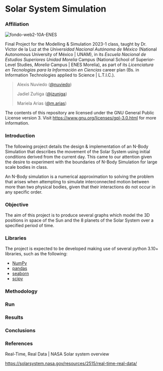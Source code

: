 # Solar System Simulation
### Affiliation
![fondo-web2-10A-ENES](https://user-images.githubusercontent.com/100146672/160222385-4576c60e-1005-4753-b34d-c5461658c11b.png)

Final Project for the Modelling & Simulation 2023-1 class, taught by Dr. Victor de la Luz at the _Universidad Nacional Autónoma de México_ (National Autonomous University of México | UNAM), in its _Escuela Nacional de Estudios Superiores Unidad Morelia_ Campus (National School of Superior-Level Studies, _Morelia_ Campus | ENES Morelia), as part of its _Licenciatura en Tecnologías para la Información en Ciencias_ career plan (Bs. in Information Technologies applied to Science | L.T.I.C.).

> Alexis Nuviedo ([@nuviedo](https://github.com/nuviedo))
> 
> Jadiel Zuñiga ([@jzuniga](https://github.com/jzuniga))
> 
> Mariela Arias ([@m.arias](https://github.com/m.arias))

The contents of this repository are licensed under the GNU General Public License version 3. Visit https://www.gnu.org/licenses/gpl-3.0.html for more information.

### Introduction
The following project details the design & implementation of an N-Body Simulation that describes the movement of the Solar System using initial conditions derived from the current day.
This came to our attention given the desire to experiment with the boundaries of N-Body Simulation for large scale bodies in class.

An N-Body simulation is a numerical approximation to solving the problem that arises when attempting to simulate interconnected motion between more than two physical bodies, given that their interactions do not occur in any specific order.

### Objective
The aim of this project is to produce several graphs which model the 3D positions in space of the Sun and the 8 planets of the Solar System over a specified period of time.

### Libraries
The project is expected to be developed making use of several python 3.10+ libraries, such as the following:

* [NumPy](https://numpy.org/)
* [pandas](https://pandas.pydata.org/)
* [seaborn](http://seaborn.pydata.org/)
* [scipy](https://scipy.org/)

### Methodology


### Run

### Results

### Conclusions

### References
Real-Time, Real Data | NASA Solar system overview

https://solarsystem.nasa.gov/resources/2515/real-time-real-data/

